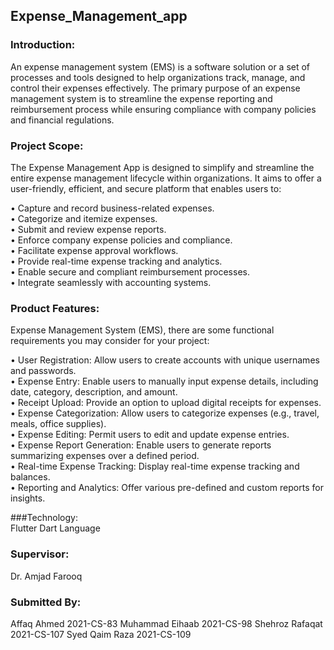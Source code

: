 ## Expense_Management_app

### Introduction:
An expense management system (EMS) is a software solution or a set of processes and tools designed to help organizations track, manage, and control their expenses effectively. The primary purpose of an expense management system is to streamline the expense reporting and reimbursement process while ensuring compliance with company policies and financial regulations.

### Project Scope:
The Expense Management App is designed to simplify and streamline the entire expense management lifecycle within organizations. It aims to offer a user-friendly, efficient, and secure platform that enables users to:

•	Capture and record business-related expenses.   
•	Categorize and itemize expenses.  
•	Submit and review expense reports.  
•	Enforce company expense policies and compliance.  
•	Facilitate expense approval workflows.  
•	Provide real-time expense tracking and analytics.  
•	Enable secure and compliant reimbursement processes.  
•	Integrate seamlessly with accounting systems.  

### Product Features:
Expense Management System (EMS), there are some functional requirements you may consider for your project:

•	User Registration: Allow users to create accounts with unique usernames and passwords.  
•	Expense Entry: Enable users to manually input expense details, including date, category, description, and amount.  
•	Receipt Upload: Provide an option to upload digital receipts for expenses.  
•	Expense Categorization: Allow users to categorize expenses (e.g., travel, meals, office supplies).  
•	Expense Editing: Permit users to edit and update expense entries.  
•	Expense Report Generation: Enable users to generate reports summarizing expenses over a defined period.  
•	Real-time Expense Tracking: Display real-time expense tracking and balances.  
•	Reporting and Analytics: Offer various pre-defined and custom reports for insights.  

###Technology:  
Flutter 
Dart Language

### Supervisor: 
Dr. Amjad Farooq
### Submitted By:
Affaq Ahmed        2021-CS-83
Muhammad Eihaab    2021-CS-98
Shehroz Rafaqat    2021-CS-107
Syed Qaim Raza     2021-CS-109




